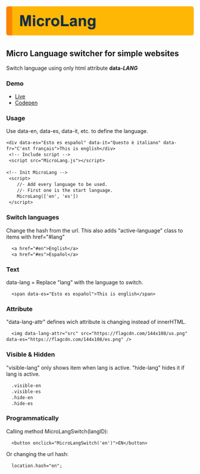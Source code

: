 # ![MicroLang](MicroLang.svg)



## Micro Language switcher for simple websites

Switch language using only html attribute **data-*LANG***
 
### Demo

- [Live](https://ealbinu.github.io/MicroLang/)
- [Codepen](https://codepen.io/ealbinu/pen/KKyOYjq?editors=1100)

### Usage

Use data-en, data-es, data-it, etc. to define the language.
  
```
<div data-es="Esto es español" data-it="Questo è italiano" data-fr="C'est français">This is english</div>
 <!-- Include script -->
 <script src="MicroLang.js"></script>

<!-- Init MicroLang -->
 <script>
    //- Add every language to be used.
    //- First one is the start language.
    MicroLang(['en', 'es'])
 </script>
```

### Switch languages
Change the hash from the url. This also adds "active-language" class to items with href="#lang"
```
  <a href="#en">English</a>
  <a href="#es">Español</a>
```

### Text
data-lang = Replace "lang" with the language to switch.
```
  <span data-es="Esto es español">This is english</span>
```

### Attribute
"data-lang-attr" defines wich attribute is changing instead of innerHTML.
```
  <img data-lang-attr="src" src="https://flagcdn.com/144x108/us.png" data-es="https://flagcdn.com/144x108/es.png" />
```

### Visible & Hidden
"visible-lang" only shows item when lang is active. "hide-lang" hides it if lang is active.
```
  .visible-en
  .visible-es
  .hide-en
  .hide-es
```

### Programmatically

Calling method MicroLangSwitch(langID):

```
  <button onclick="MicroLangSwitch('en')">EN</button>
```

Or changing the url hash:

```
  location.hash="en";
```
